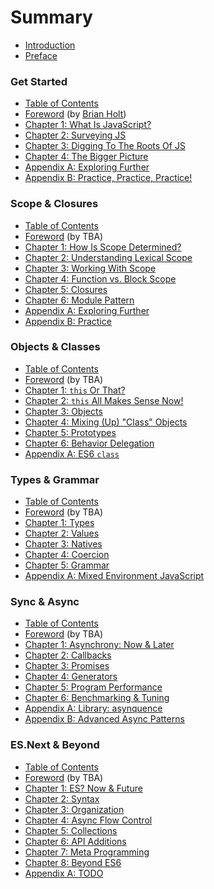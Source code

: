 # Summary

* [Introduction](README.md)
* [Preface](preface.md)

### Get Started

* [Table of Contents](get-started/toc.md)
* [Foreword](get-started/foreword.md) (by [Brian Holt](https://twitter.com/holtbt))
* [Chapter 1: What Is JavaScript?](get-started/ch1.md)
* [Chapter 2: Surveying JS](get-started/ch2.md)
* [Chapter 3: Digging To The Roots Of JS](get-started/ch3.md)
* [Chapter 4: The Bigger Picture](get-started/ch4.md)
* [Appendix A: Exploring Further](get-started/apA.md)
* [Appendix B: Practice, Practice, Practice!](get-started/apB.md)

### Scope & Closures

* [Table of Contents](scope-closures/toc.md)
* [Foreword](scope-closures/foreword.md) (by TBA)
* [Chapter 1: How Is Scope Determined?](scope-closures/ch1.md)
* [Chapter 2: Understanding Lexical Scope](scope-closures/ch2.md)
* [Chapter 3: Working With Scope](scope-closures/ch3.md)
* [Chapter 4: Function vs. Block Scope](scope-closures/ch4.md)
* [Chapter 5: Closures](scope-closures/ch5.md)
* [Chapter 6: Module Pattern](scope-closures/ch6.md)
* [Appendix A: Exploring Further](scope-closures/apA.md)
* [Appendix B: Practice](scope-closures/apB.md)

### Objects & Classes

* [Table of Contents](objects-classes/toc.md)
* [Foreword](objects-classes/foreword.md) (by TBA)
* [Chapter 1: `this` Or That?](objects-classes/ch1.md)
* [Chapter 2: `this` All Makes Sense Now!](objects-classes/ch2.md)
* [Chapter 3: Objects](objects-classes/ch3.md)
* [Chapter 4: Mixing (Up) "Class" Objects](objects-classes/ch4.md)
* [Chapter 5: Prototypes](objects-classes/ch5.md)
* [Chapter 6: Behavior Delegation](objects-classes/ch6.md)
* [Appendix A: ES6 `class`](objects-classes/apA.md)

### Types & Grammar

* [Table of Contents](types-grammar/toc.md)
* [Foreword](types-grammar/foreword.md) (by TBA)
* [Chapter 1: Types](types-grammar/ch1.md)
* [Chapter 2: Values](types-grammar/ch2.md)
* [Chapter 3: Natives](types-grammar/ch3.md)
* [Chapter 4: Coercion](types-grammar/ch4.md)
* [Chapter 5: Grammar](types-grammar/ch5.md)
* [Appendix A: Mixed Environment JavaScript](types-grammar/apA.md)

### Sync & Async

* [Table of Contents](sync-async/toc.md)
* [Foreword](sync-async/foreword.md) (by TBA)
* [Chapter 1: Asynchrony: Now & Later](sync-async/ch1.md)
* [Chapter 2: Callbacks](sync-async/ch2.md)
* [Chapter 3: Promises](sync-async/ch3.md)
* [Chapter 4: Generators](sync-async/ch4.md)
* [Chapter 5: Program Performance](sync-async/ch5.md)
* [Chapter 6: Benchmarking & Tuning](sync-async/ch6.md)
* [Appendix A: Library: asynquence](sync-async/apA.md)
* [Appendix B: Advanced Async Patterns](sync-async/apB.md)

### ES.Next & Beyond

* [Table of Contents](es-next-beyond/toc.md)
* [Foreword](es-next-beyond/foreword.md) (by TBA)
* [Chapter 1: ES? Now & Future](es-next-beyond/ch1.md)
* [Chapter 2: Syntax](es-next-beyond/ch2.md)
* [Chapter 3: Organization](es-next-beyond/ch3.md)
* [Chapter 4: Async Flow Control](es-next-beyond/ch4.md)
* [Chapter 5: Collections](es-next-beyond/ch5.md)
* [Chapter 6: API Additions](es-next-beyond/ch6.md)
* [Chapter 7: Meta Programming](es-next-beyond/ch7.md)
* [Chapter 8: Beyond ES6](es-next-beyond/ch8.md)
* [Appendix A: TODO](es-next-beyond/apA.md)
